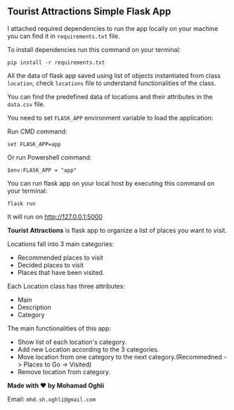 ## Tourist Attractions Simple Flask App

I attached required dependencies to run the app locally on your machine you can find it in `requirements.txt` file.

To install dependencies run this command on your terminal:

`pip install -r requirements.txt`

All the data of flask app saved using list of objects instantiated from class `location`, check `locations` file to understand functionalities of the class.

You can find the predefined data of locations and their attributes in the `data.csv` file.

You need to set `FLASK_APP` environment variable to load the application:

Run CMD command:

`set FLASK_APP=app`

Or run Powershell command:

`$env:FLASK_APP = "app"`

You can run flask app on your local host by executing this command on your terminal:

`flask run`

It will run on http://127.0.0.1:5000

**Tourist Attractions** is flask app to organize a list of places you want to visit.

Locations fall into 3 main categories:
* Recommended places to visit
* Decided places to visit 
* Places that have been visited.

Each Location class has three attributes:
* Main 
* Description
* Category

The main functionalities of this app:
* Show list of each location's category.
* Add new Location according to the 3 categories.
* Move location from one category to the next category.(Recommedned -> Places to Go -> Visited)
* Remove location from category.

**Made with ❤ by Mohamad Oghli**

Email: `mhd.sh.oghli@gmail.com`
